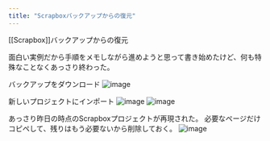 ```yaml
---
title: "Scrapboxバックアップからの復元"
---
```


[[Scrapbox]]バックアップからの復元

面白い実例だから手順をメモしながら進めようと思って書き始めたけど、何も特殊なことなくあっさり終わった。

バックアップをダウンロード
![image](https://gyazo.com/8f0fff8c8f0a855af6ec5265cb32e805/thumb/1000)

新しいプロジェクトにインポート
![image](https://gyazo.com/2538114951edf193bb7a525d279b295a/thumb/1000)
![image](https://gyazo.com/676c947d8677a32e8262b1e52af92407/thumb/1000)

あっさり昨日の時点のScrapboxプロジェクトが再現された。
必要なページだけコピペして、残りはもう必要ないから削除しておく。
![image](https://gyazo.com/ff08872ad7484d71a12648774f98d15e/thumb/1000)
